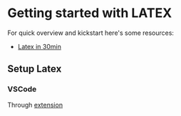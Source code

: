 # Getting started with LATEX

For quick overview and kickstart here's some resources:

- [Latex in 30min](https://www.overleaf.com/learn/latex/Learn_LaTeX_in_30_minutes)

## Setup Latex

### VSCode

Through [extension](https://github.com/James-Yu/LaTeX-Workshop/wiki)
